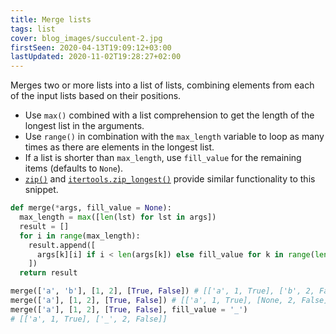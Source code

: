```yaml
---
title: Merge lists
tags: list
cover: blog_images/succulent-2.jpg
firstSeen: 2020-04-13T19:09:12+03:00
lastUpdated: 2020-11-02T19:28:27+02:00
---
```


Merges two or more lists into a list of lists, combining elements from each of the input lists based on their positions.

- Use `max()` combined with a list comprehension to get the length of the longest list in the arguments.
- Use `range()` in combination with the `max_length` variable to loop as many times as there are elements in the longest list.
- If a list is shorter than `max_length`, use `fill_value` for the remaining items (defaults to `None`).
- [`zip()`](https://docs.python.org/3/library/functions.html#zip) and [`itertools.zip_longest()`](https://docs.python.org/3/library/itertools.html#itertools.zip_longest) provide similar functionality to this snippet.

```py
def merge(*args, fill_value = None):
  max_length = max([len(lst) for lst in args])
  result = []
  for i in range(max_length):
    result.append([
      args[k][i] if i < len(args[k]) else fill_value for k in range(len(args))
    ])
  return result
```

```py
merge(['a', 'b'], [1, 2], [True, False]) # [['a', 1, True], ['b', 2, False]]
merge(['a'], [1, 2], [True, False]) # [['a', 1, True], [None, 2, False]]
merge(['a'], [1, 2], [True, False], fill_value = '_')
# [['a', 1, True], ['_', 2, False]]
```
